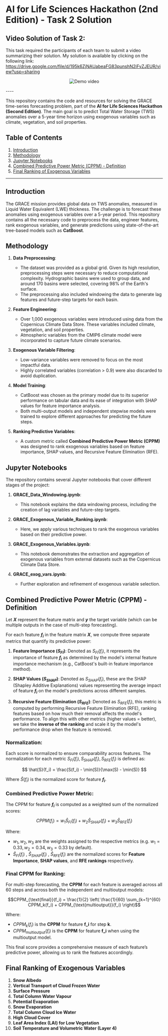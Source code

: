 # AI for Life Sciences Hackathon (2nd Edition) - Task 2 Solution

## Video Solution of Task 2:
This task required the participants of each team to submit a video summarizing their solution. My solution is available by clicking on the following link: https://drive.google.com/file/d/195k6ZjNAUabeaFG83punshN2iFvZJEUR/view?usp=sharing

<p align="center">
  <img src="misc/0930.gif" alt="Demo video" />
</p>
----

This repository contains the code and resources for solving the GRACE time-series forecasting problem, part of the **AI for Life Sciences Hackathon (Second Edition)**. The main goal is to predict Total Water Storage (TWS) anomalies over a 5-year time horizon using exogenous variables such as climate, vegetation, and soil properties.

## Table of Contents
1. [Introduction](#introduction)
2. [Methodology](#methodology)
3. [Jupyter Notebooks](#jupyter-notebooks)
4. [Combined Predictive Power Metric (CPPM) - Definition](#combined-predictive-power-metric-(cppm)-definition)
5. [Final Ranking of Exogenous Variables](final-ranking-of-expogenous-variables)
---

## Introduction

The GRACE mission provides global data on TWS anomalies, measured in Liquid Water Equivalent (LWE) thickness. The challenge is to forecast these anomalies using exogenous variables over a 5-year period. This repository contains all the necessary code to preprocess the data, engineer features, rank exogenous variables, and generate predictions using state-of-the-art tree-based models such as **CatBoost**.

## Methodology

1. **Data Preprocessing**: 
   - The dataset was provided as a global grid. Given its high resolution, preprocessing steps were necessary to reduce computational complexity. Hydrographic basins were used to group data, and around 170 basins were selected, covering 98% of the Earth's surface.
   - The preprocessing also included windowing the data to generate lag features and future-step targets for each basin.

2. **Feature Engineering**: 
   - Over 1,000 exogenous variables were introduced using data from the Copernicus Climate Data Store. These variables included climate, vegetation, and soil properties.
   - Atmospheric variables from the CMIP6 climate model were incorporated to capture future climate scenarios.

3. **Exogenous Variable Filtering**: 
   - Low-variance variables were removed to focus on the most impactful data.
   - Highly correlated variables (correlation > 0.9) were also discarded to avoid duplication.

4. **Model Training**: 
   - CatBoost was chosen as the primary model due to its superior performance on tabular data and its ease of integration with SHAP values for feature importance analysis.
   - Both multi-output models and independent stepwise models were trained to explore different approaches for predicting the future steps.

5. **Ranking Predictive Variables**: 
   - A custom metric called **Combined Predictive Power Metric (CPPM)** was designed to rank exogenous variables based on feature importance, SHAP values, and Recursive Feature Elimination (RFE).

## Jupyter Notebooks

The repository contains several Jupyter notebooks that cover different stages of the project:

1. **GRACE_Data_Windowing.ipynb**: 
   - This notebook explains the data windowing process, including the creation of lag variables and future-step targets.
   
2. **GRACE_Exogenous_Variable_Ranking.ipynb**: 
   - Here, we apply various techniques to rank the exogenous variables based on their predictive power.

3. **GRACE_Exogenous_Variables.ipynb**: 
   - This notebook demonstrates the extraction and aggregation of exogenous variables from external datasets such as the Copernicus Climate Data Store.

4. **GRACE_exog_vars.ipynb**: 
   - Further exploration and refinement of exogenous variable selection.

## Combined Predictive Power Metric (CPPM) - Definition

Let **$X$** represent the feature matrix and **$y$** the target variable (which can be multiple outputs in the case of multi-step forecasting).

For each feature **$f_i$** in the feature matrix **$X$**, we compute three separate metrics that quantify its predictive power:

1. **Feature Importance ($S_{FI}$)**: Denoted as $S_{FI}(f_i)$, it represents the importance of feature **$f_i$** as determined by the model's internal feature importance mechanism (e.g., CatBoost's built-in feature importance method).

2. **SHAP Values ($S_{SHAP}$)**: Denoted as $S_{SHAP}(f_i)$, these are the SHAP (Shapley Additive Explanations) values representing the average impact of feature **$f_i$** on the model's predictions across different samples.

3. **Recursive Feature Elimination ($S_{RFE}$)**: Denoted as $S_{RFE}(f_i)$, this metric is computed by performing Recursive Feature Elimination (RFE), ranking features based on how much their removal affects the model's performance. To align this with other metrics (higher values = better), we take the **inverse of the ranking** and scale it by the model's performance drop when the feature is removed.

### Normalization:
Each score is normalized to ensure comparability across features. The normalization for each metric $S_{FI}(f_i), S_{SHAP}(f_i), S_{RFE}(f_i)$ is defined as:

$$
\hat{S}(f_i) = \frac{S(f_i) - \min(S)}{\max(S) - \min(S)}
$$

Where $\hat{S}(f_i)$ is the normalized score for feature **$f_i$**.

### Combined Predictive Power Metric:
The CPPM for feature **$f_i$** is computed as a weighted sum of the normalized scores:

$$
CPPM(f_i) = w_1 \hat{S}_ {FI}(f_i) + w_2 \hat{S}_ {SHAP}(f_i) + w_3 \hat{S}_{RFE}(f_i)
$$

Where:
- $w_1, w_2, w_3$ are the weights assigned to the respective metrics (e.g. $w_1 = 0.33, w_2 = 0.34, w_3 = 0.33$ by default).
- $\hat{S}_ {FI}(f_i)$ , $\hat{S}_ {SHAP}(f_i)$ , $\hat{S}_{RFE}(f_i)$ are the normalized scores for **Feature Importance**, **SHAP values**, and **RFE rankings** respectively.

### Final CPPM for Ranking:
For multi-step forecasting, the **CPPM** for each feature is averaged across all 60 steps and across both the independent and multioutput models:

$$CPPM_{\text{final}}(f_i) = \frac{1}{2} \left( \frac{1}{60} \sum_{k=1}^{60} CPPM_k(f_i) + CPPM_{\text{multioutput}}(f_i) \right)$$

Where:
- $CPPM_k(f_i)$ is the **CPPM** for feature **f_i** for step **k**.
- $CPPM_{\text{multioutput}}(f_i)$ is the **CPPM** for feature **f_i** when using the multioutput model.

This final score provides a comprehensive measure of each feature’s predictive power, allowing us to rank the features accordingly.


## Final Ranking of Exogenous Variables

1. **Snow Albedo**
2. **Vertical Transport of Cloud Frozen Water**
3. **Surface Pressure**
4. **Total Column Water Vapour**
5. **Potential Evaporation**
6. **Snow Evaporation**
7. **Total Column Cloud Ice Water**
8. **High Cloud Cover**
9. **Leaf Area Index (LAI) for Low Vegetation**
10. **Soil Temperature and Volumetric Water (Layer 4)**
